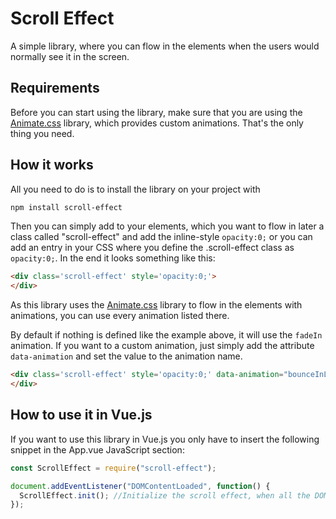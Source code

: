 # Scroll Effect
A simple library, where you can flow in the elements when the users would normally see it in the screen.

## Requirements
Before you can start using the library, make sure that you are using the [Animate.css](https://daneden.github.io/animate.css/) library, which provides custom animations. That's the only thing you need.

## How it works
All you need to do is to install the library on your project with

```bash
npm install scroll-effect
```

Then you can simply add to your elements, which you want to flow in later a class called "scroll-effect" and add the inline-style `opacity:0;` or you can add an entry in your CSS where you define the .scroll-effect class as `opacity:0;`. In the end it looks something like this:

```html
<div class='scroll-effect' style='opacity:0;'>
</div>
```

As this library uses the [Animate.css](https://daneden.github.io/animate.css/) library to flow in the elements with animations, you can use every animation listed there.

By default if nothing is defined like the example above, it will use the `fadeIn` animation. If you want to a custom animation, just simply add the attribute `data-animation` and set the value to the animation name.

```html
<div class='scroll-effect' style='opacity:0;' data-animation="bounceInLeft">
</div>
```

## How to use it in Vue.js
If you want to use this library in Vue.js you only have to insert the following snippet in the App.vue JavaScript section:

```javascript
const ScrollEffect = require("scroll-effect");

document.addEventListener("DOMContentLoaded", function() {
  ScrollEffect.init(); //Initialize the scroll effect, when all the DOM elements has been loaded and placed.
});
```
